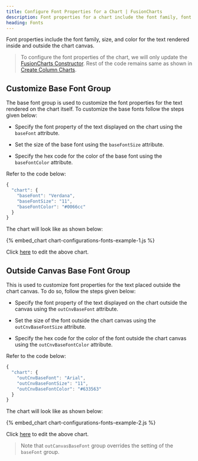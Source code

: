 ```yaml
---
title: Configure Font Properties for a Chart | FusionCharts
description: Font properties for a chart include the font family, font size, and font color for the text rendered inside and outside the chart canvas.
heading: Fonts
---
```


Font properties include the font family, size, and color for the text rendered inside and outside the chart canvas.

> To configure the font properties of the chart, we will only update the [FusionCharts Constructor](/getting-started/react/how-it-works-react#create-fusioncharts-constructor). Rest of the code remains same as shown in [Create Column Charts](/chart-guide/standard-charts/line-area-and-column-charts#column-chart-with-single-dataplot).

## Customize Base Font Group

The base font group is used to customize the font properties for the text rendered on the chart itself. To customize the base fonts follow the steps given below:

- Specify the font property of the text displayed on the chart using the `baseFont` attribute.

- Set the size of the base font using the `baseFontSize` attribute.

- Specify the hex code for the color of the base font using the `baseFontColor` attribute.

Refer to the code below:

```javascript
{
  "chart": {
    "baseFont": "Verdana",
    "baseFontSize": "11",
    "baseFontColor": "#0066cc"
  }
}
```

The chart will look like as shown below:

{% embed_chart chart-configurations-fonts-example-1.js %}

Click [here](http://jsfiddle.net/fusioncharts/fyczLffy/) to edit the above chart.

## Outside Canvas Base Font Group

This is used to customize font properties for the text placed outside the chart canvas. To do so, follow the steps given below:

- Specify the font property of the text displayed on the chart outside the canvas using the `outCnvBaseFont` attribute.

- Set the size of the font outside the chart canvas using the `outCnvBaseFontSize` attribute.

- Specify the hex code for the color of the font outside the chart canvas using the `outCnvBaseFontColor` attribute.

Refer to the code below:

```javascript
{
  "chart": {
    "outCnvBaseFont": "Arial",
    "outCnvBaseFontSize": "11",
    "outCnvBaseFontColor": "#633563"
  }
}
```

The chart will look like as shown below:

{% embed_chart chart-configurations-fonts-example-2.js %}

Click [here](http://jsfiddle.net/fusioncharts/61h06pfo/) to edit the above chart.

> Note that `outCanvasBaseFont` group overrides the setting of the `baseFont` group.
